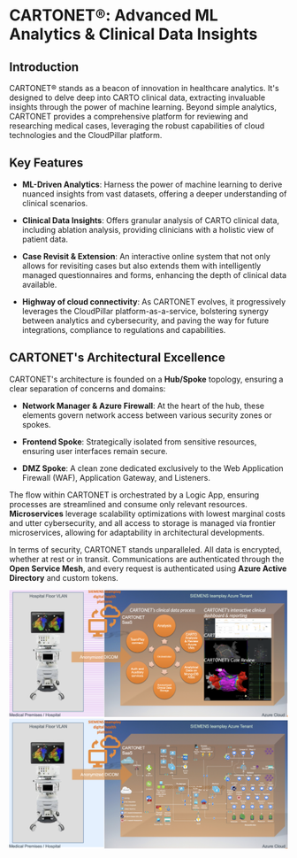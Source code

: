 # CARTONET®: Advanced ML Analytics & Clinical Data Insights

## Introduction
CARTONET® stands as a beacon of innovation in healthcare analytics. It's designed to delve deep into CARTO clinical data, extracting invaluable insights through the power of machine learning. Beyond simple analytics, CARTONET provides a comprehensive platform for reviewing and researching medical cases, leveraging the robust capabilities of cloud technologies and the CloudPillar platform.

## Key Features

- **ML-Driven Analytics**: Harness the power of machine learning to derive nuanced insights from vast datasets, offering a deeper understanding of clinical scenarios.
  
- **Clinical Data Insights**: Offers granular analysis of CARTO clinical data, including ablation analysis, providing clinicians with a holistic view of patient data.
  
- **Case Revisit & Extension**: An interactive online system that not only allows for revisiting cases but also extends them with intelligently managed questionnaires and forms, enhancing the depth of clinical data available.
  
- **Highway of cloud connectivity**: As CARTONET evolves, it progressively leverages the CloudPillar platform-as-a-service, bolstering synergy between analytics and cybersecurity, and paving the way for future integrations, compliance to regulations and capabilities.

## CARTONET's Architectural Excellence

CARTONET's architecture is founded on a **Hub/Spoke** topology, ensuring a clear separation of concerns and domains:

- **Network Manager & Azure Firewall**: At the heart of the hub, these elements govern network access between various security zones or spokes.

- **Frontend Spoke**: Strategically isolated from sensitive resources, ensuring user interfaces remain secure.

- **DMZ Spoke**: A clean zone dedicated exclusively to the Web Application Firewall (WAF), Application Gateway, and Listeners.

The flow within CARTONET is orchestrated by a Logic App, ensuring processes are streamlined and consume only relevant resources. **Microservices** leverage scalability optimizations with lowest marginal costs and utter cybersecurity, and all access to storage is managed via frontier microservices, allowing for adaptability in architectural developments.

In terms of security, CARTONET stands unparalleled. All data is encrypted, whether at rest or in transit. Communications are authenticated through the **Open Service Mesh**, and every request is authenticated using **Azure Active Directory** and custom tokens.

![image.png](.images/cnettop.png)
![image.png](.images/cnetcloud.png)
